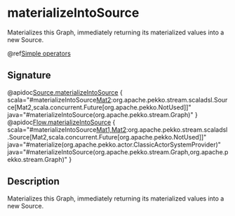 # materializeIntoSource

Materializes this Graph, immediately returning its materialized values into a new Source.

@ref[Simple operators](../index.md#simple-operators)

## Signature

@apidoc[Source.materializeIntoSource](Source) { scala="#materializeIntoSource[Mat2](sink:org.apache.pekko.stream.Graph[org.apache.pekko.stream.SinkShape[Out],scala.concurrent.Future[Mat2]]):org.apache.pekko.stream.scaladsl.Source[Mat2,scala.concurrent.Future[org.apache.pekko.NotUsed]]" java="#materializeIntoSource(org.apache.pekko.stream.Graph)" }
@apidoc[Flow.materializeIntoSource](Flow) { scala="#materializeIntoSource[Mat1,Mat2](source:org.apache.pekko.stream.Graph[org.apache.pekko.stream.SourceShape[In],Mat1],sink:org.apache.pekko.stream.Graph[org.apache.pekko.stream.SinkShape[Out],scala.concurrent.Future[Mat2]]):org.apache.pekko.stream.scaladsl.Source[Mat2,scala.concurrent.Future[org.apache.pekko.NotUsed]]" java="#materialize(org.apache.pekko.actor.ClassicActorSystemProvider)" java="#materializeIntoSource(org.apache.pekko.stream.Graph,org.apache.pekko.stream.Graph)" }


## Description

Materializes this Graph, immediately returning its materialized values into a new Source.
